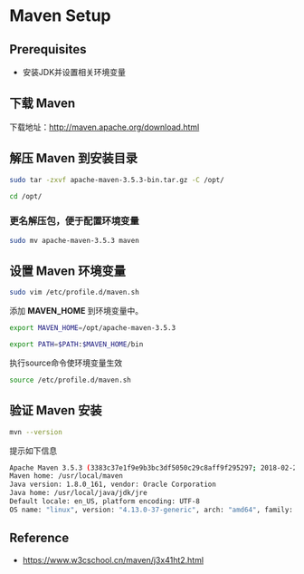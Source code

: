 # Maven Setup

## Prerequisites

- 安装JDK并设置相关环境变量

## 下载 Maven

下载地址：<http://maven.apache.org/download.html>

## 解压 Maven 到安装目录

```bash
sudo tar -zxvf apache-maven-3.5.3-bin.tar.gz -C /opt/

cd /opt/
```

### 更名解压包，便于配置环境变量

```bash
sudo mv apache-maven-3.5.3 maven
```

## 设置 Maven 环境变量

```bash
sudo vim /etc/profile.d/maven.sh
```

添加 **MAVEN_HOME** 到环境变量中。

```bash
export MAVEN_HOME=/opt/apache-maven-3.5.3

export PATH=$PATH:$MAVEN_HOME/bin
```

执行source命令使环境变量生效

```bash
source /etc/profile.d/maven.sh
```

## 验证 Maven 安装

```bash
mvn --version
```

提示如下信息

```bash
Apache Maven 3.5.3 (3383c37e1f9e9b3bc3df5050c29c8aff9f295297; 2018-02-25T03:49:05+08:00)
Maven home: /usr/local/maven
Java version: 1.8.0_161, vendor: Oracle Corporation
Java home: /usr/local/java/jdk/jre
Default locale: en_US, platform encoding: UTF-8
OS name: "linux", version: "4.13.0-37-generic", arch: "amd64", family: "unix"
```

## Reference

- <https://www.w3cschool.cn/maven/j3x41ht2.html>
